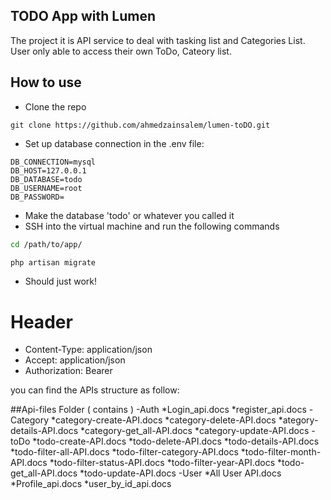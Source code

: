 ## TODO App with Lumen
The project it is API service to deal with tasking list and Categories List. 
User only able to access their own ToDo, Cateory list. 
 
## How to use
- Clone the repo
```
git clone https://github.com/ahmedzainsalem/lumen-toDO.git
```
- Set up database connection in the .env file:
```
DB_CONNECTION=mysql
DB_HOST=127.0.0.1
DB_DATABASE=todo
DB_USERNAME=root
DB_PASSWORD=
```
- Make the database 'todo' or whatever you called it
- SSH into the virtual machine and run the following commands
```bash
cd /path/to/app/
```
```bash 
php artisan migrate
```
- Should just work!

# Header
- Content-Type: application/json
- Accept: application/json
- Authorization: Bearer <token>


you can find the APIs structure as follow:

##Api-files Folder ( contains )
-Auth
    *Login_api.docs
    *register_api.docs
-Category
    *category-create-API.docs
    *category-delete-API.docs
    *ategory-details-API.docs
    *category-get_all-API.docs
    *category-update-API.docs
-toDo
    *todo-create-API.docs
    *todo-delete-API.docs
    *todo-details-API.docs
    *todo-filter-all-API.docs
    *todo-filter-category-API.docs
    *todo-filter-month-API.docs
    *todo-filter-status-API.docs
    *todo-filter-year-API.docs
    *todo-get_all-API.docs
    *todo-update-API.docs
-User
    *All User API.docs
    *Profile_api.docs
    *user_by_id_api.docs
 



